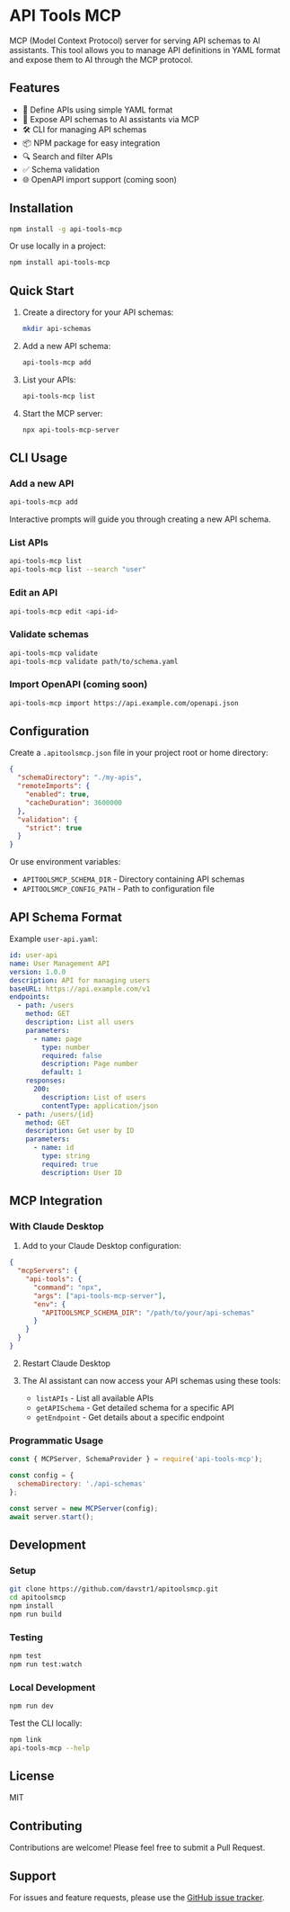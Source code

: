 # API Tools MCP

MCP (Model Context Protocol) server for serving API schemas to AI assistants. This tool allows you to manage API definitions in YAML format and expose them to AI through the MCP protocol.

## Features

- 📝 Define APIs using simple YAML format
- 🤖 Expose API schemas to AI assistants via MCP
- 🛠️ CLI for managing API schemas
- 📦 NPM package for easy integration
- 🔍 Search and filter APIs
- ✅ Schema validation
- 🌐 OpenAPI import support (coming soon)

## Installation

```bash
npm install -g api-tools-mcp
```

Or use locally in a project:

```bash
npm install api-tools-mcp
```

## Quick Start

1. Create a directory for your API schemas:
   ```bash
   mkdir api-schemas
   ```

2. Add a new API schema:
   ```bash
   api-tools-mcp add
   ```

3. List your APIs:
   ```bash
   api-tools-mcp list
   ```

4. Start the MCP server:
   ```bash
   npx api-tools-mcp-server
   ```

## CLI Usage

### Add a new API

```bash
api-tools-mcp add
```

Interactive prompts will guide you through creating a new API schema.

### List APIs

```bash
api-tools-mcp list
api-tools-mcp list --search "user"
```

### Edit an API

```bash
api-tools-mcp edit <api-id>
```

### Validate schemas

```bash
api-tools-mcp validate
api-tools-mcp validate path/to/schema.yaml
```

### Import OpenAPI (coming soon)

```bash
api-tools-mcp import https://api.example.com/openapi.json
```

## Configuration

Create a `.apitoolsmcp.json` file in your project root or home directory:

```json
{
  "schemaDirectory": "./my-apis",
  "remoteImports": {
    "enabled": true,
    "cacheDuration": 3600000
  },
  "validation": {
    "strict": true
  }
}
```

Or use environment variables:

- `APITOOLSMCP_SCHEMA_DIR` - Directory containing API schemas
- `APITOOLSMCP_CONFIG_PATH` - Path to configuration file

## API Schema Format

Example `user-api.yaml`:

```yaml
id: user-api
name: User Management API
version: 1.0.0
description: API for managing users
baseURL: https://api.example.com/v1
endpoints:
  - path: /users
    method: GET
    description: List all users
    parameters:
      - name: page
        type: number
        required: false
        description: Page number
        default: 1
    responses:
      200:
        description: List of users
        contentType: application/json
  - path: /users/{id}
    method: GET
    description: Get user by ID
    parameters:
      - name: id
        type: string
        required: true
        description: User ID
```

## MCP Integration

### With Claude Desktop

1. Add to your Claude Desktop configuration:

```json
{
  "mcpServers": {
    "api-tools": {
      "command": "npx",
      "args": ["api-tools-mcp-server"],
      "env": {
        "APITOOLSMCP_SCHEMA_DIR": "/path/to/your/api-schemas"
      }
    }
  }
}
```

2. Restart Claude Desktop

3. The AI assistant can now access your API schemas using these tools:
   - `listAPIs` - List all available APIs
   - `getAPISchema` - Get detailed schema for a specific API
   - `getEndpoint` - Get details about a specific endpoint

### Programmatic Usage

```javascript
const { MCPServer, SchemaProvider } = require('api-tools-mcp');

const config = {
  schemaDirectory: './api-schemas'
};

const server = new MCPServer(config);
await server.start();
```

## Development

### Setup

```bash
git clone https://github.com/davstr1/apitoolsmcp.git
cd apitoolsmcp
npm install
npm run build
```

### Testing

```bash
npm test
npm run test:watch
```

### Local Development

```bash
npm run dev
```

Test the CLI locally:

```bash
npm link
api-tools-mcp --help
```

## License

MIT

## Contributing

Contributions are welcome! Please feel free to submit a Pull Request.

## Support

For issues and feature requests, please use the [GitHub issue tracker](https://github.com/davstr1/apitoolsmcp/issues).